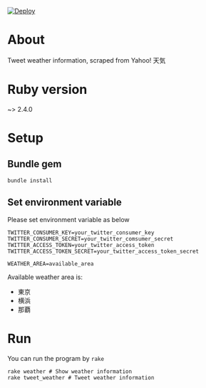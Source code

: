 [![Deploy](https://www.herokucdn.com/deploy/button.svg)](https://heroku.com/deploy)

# About

Tweet weather information, scraped from Yahoo! 天気

# Ruby version

~> 2.4.0

# Setup

## Bundle gem

```
bundle install
```

## Set environment variable

Please set environment variable as below

```
TWITTER_CONSUMER_KEY=your_twitter_consumer_key
TWITTER_CONSUMER_SECRET=your_twitter_comsumer_secret
TWITTER_ACCESS_TOKEN=your_twitter_access_token
TWITTER_ACCESS_TOKEN_SECRET=your_twitter_access_token_secret

WEATHER_AREA=available_area
```

Available weather area is:

* 東京
* 横浜
* 那覇

# Run

You can run the program by `rake`

```
rake weather # Show weather information
rake tweet_weather # Tweet weather information
```
